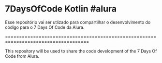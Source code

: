 # 7DaysOfCode Kotlin #alura

Esse repositório vai ser utlizado para compartilhar o desenvolvimento do código para o 7 Days Of Code da Alura. 

====================================================================================

This repository will be used to share the code development of the 7 Days Of Code from Alura.
